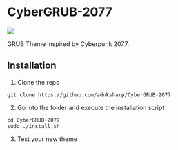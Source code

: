 # CyberGRUB-2077

![](https://i.imgur.com/EgtSwVk.png)

GRUB Theme inspired by Cyberpunk 2077.

## Installation

1. Clone the repo
```shell
git clone https://github.com/adnksharp/CyberGRUB-2077
```
2. Go into the folder and execute the installation script
```shell
cd CyberGRUB-2077
sudo ./install.sh
```
3. Test your new theme
